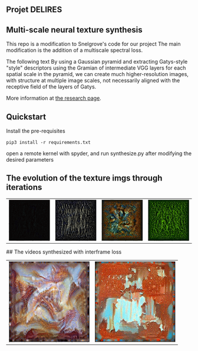 ## Projet DELIRES 
## Multi-scale neural texture synthesis
This repo is a modification to Snelgrove's code for our project
The main modification is the addition of a multiscale spectral loss.

The following text 
By using a Gaussian pyramid and extracting Gatys-style "style" descriptors
using the Gramian of intermediate VGG layers for each spatial scale in the
pyramid, we can create much higher-resolution images, with structure at
multiple image scales, not necessarily aligned with the receptive field of the
layers of Gatys.

More information at [the research page](http://wxs.ca/research/multiscale-neural-synthesis/).
## Quickstart

Install the pre-requisites

    pip3 install -r requirements.txt

open a remote kernel with spyder, and run synthesize.py after modifying the desired parameters

## The evolution of the texture imgs through iterations
<table>
    <tr>
        <td>
        <img src="lego.gif"></img>
        </td>
        <td>
        <img src="fabric.gif"></img>
        </td>
        <td>
        <img src="fractal2.gif"></img>
        </td>
        <td>
        <img src="fractalgreen.gif"></img>
        </td>
    </tr>
</table>
## The videos synthesized with interframe loss
<table> 
    <tr>
        <td> <img src="marbre.gif"></img>   </td>
        <td> <img src="rouille.gif"></img>   </td>
    </tr>
</table> 
